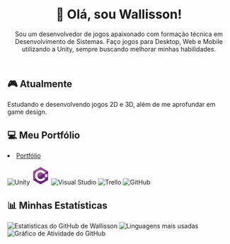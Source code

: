 <html>
  <body>

<header>
  <h1>👾 Olá, sou Wallisson!</h1>
  <p>Sou um desenvolvedor de jogos apaixonado com formação técnica em Desenvolvimento de Sistemas. Faço jogos para Desktop, Web e Mobile utilizando a Unity, sempre buscando melhorar minhas habilidades.</p>
</header>

<section>
  <h2>🎮 Atualmente</h2>
  <p>Estudando e desenvolvendo jogos 2D e 3D, além de me aprofundar em game design.</p>
  
  <h2>💻 Meu Portfólio</h3> 
  <li><a href="https://wallisson12.github.io/WallissonJesus" target="_blank">Portfólio</a></li>
</section>

<br>

<section>

  <div class="skills">
    <img height="40" width="40" src="https://cdn.icon-icons.com/icons2/2248/PNG/128/unity_icon_136074.png" alt="Unity">
    <img height="40" width="40" src="https://raw.githubusercontent.com/devicons/devicon/master/icons/csharp/csharp-original.svg" alt="C#">
    <img height="40" width="40" src="https://cdn.icon-icons.com/icons2/112/PNG/512/visual_studio_18908.png" alt="Visual Studio">
    <img height="40" width="40" src="https://cdn.icon-icons.com/icons2/2429/PNG/512/trello_logo_icon_147221.png" alt="Trello">
    <img height="40" width="40" src="https://cdn.icon-icons.com/icons2/936/PNG/512/github-logo_icon-icons.com_73546.png" alt="GitHub">
  </div>
</section>

<section>
  <h2>📊 Minhas Estatísticas</h2>
  <div class="stats">
    <img src="https://github-readme-stats.vercel.app/api?username=wallisson12&show_icons=true&count_private=true&hide_border=true&title_color=8A2BE2&icon_color=8A2BE2&text_color=FFFFFF&bg_color=0d1117" 
         alt="Estatísticas do GitHub de Wallisson" width="49%">
    <img src="https://github-readme-stats.vercel.app/api/top-langs/?username=wallisson12&layout=compact&hide_border=true&title_color=8A2BE2&text_color=FFFFFF&bg_color=0d1117" 
         alt="Linguagens mais usadas" width="49%">
  </div>
  <div class="stats">
    <img src="https://github-readme-activity-graph.vercel.app/graph?username=wallisson12&bg_color=0d1117&color=ffffff&line=8a2be2&point=ffffff&area=true&hide_border=true" 
         alt="Gráfico de Atividade do GitHub">
  </div>
</section>

</body>
</html>




